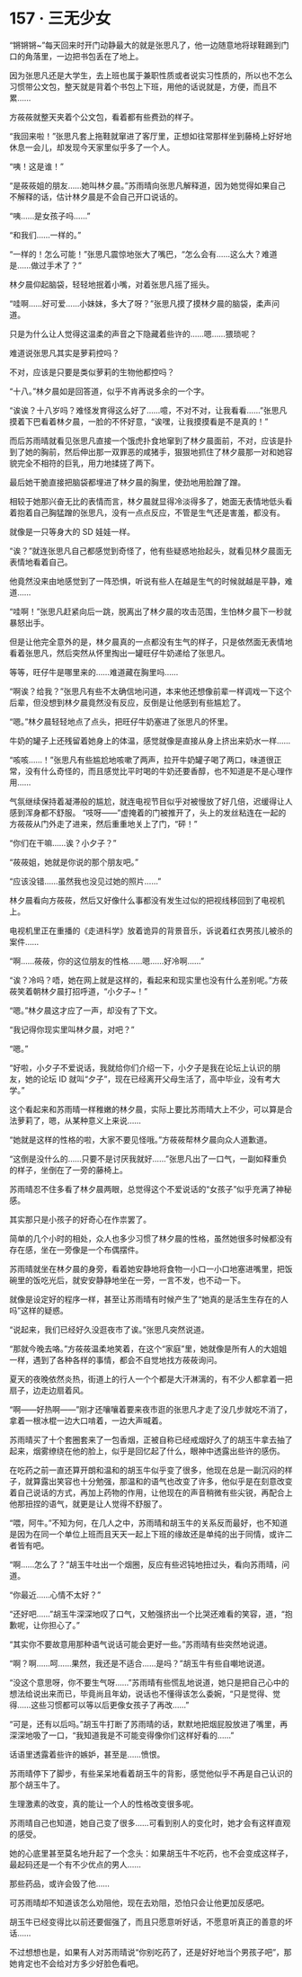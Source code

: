 # 157 · 三无少女

“锵锵锵~”每天回来时开门动静最大的就是张思凡了，他一边随意地将球鞋踢到门口的角落里，一边把书包丢在了地上。

因为张思凡还是大学生，去上班也属于兼职性质或者说实习性质的，所以也不怎么习惯带公文包，整天就是背着个书包上下班，用他的话说就是，方便，而且不累……

方莜莜就整天夹着个公文包，看着都有些费劲的样子。

“我回来啦！”张思凡套上拖鞋就窜进了客厅里，正想如往常那样坐到藤椅上好好地休息一会儿，却发现今天家里似乎多了一个人。

“咦！这是谁！”

“是莜莜姐的朋友……她叫林夕晨。”苏雨晴向张思凡解释道，因为她觉得如果自己不解释的话，估计林夕晨是不会自己开口说话的。

“咦……是女孩子吗……”

“和我们……一样的。”

“一样的！怎么可能！”张思凡震惊地张大了嘴巴，“怎么会有……这么大？难道是……做过手术了？”

林夕晨仰起脑袋，轻轻地抿着小嘴，对着张思凡摇了摇头。

“哇啊……好可爱……小妹妹，多大了呀？”张思凡摸了摸林夕晨的脑袋，柔声问道。

只是为什么让人觉得这温柔的声音之下隐藏着些许的……嗯……猥琐呢？

难道说张思凡其实是萝莉控吗？

不对，应该是只要是类似萝莉的生物他都控吗？

“十八。”林夕晨如是回答道，似乎不肯再说多余的一个字。

“诶诶？十八岁吗？难怪发育得这么好了……噫，不对不对，让我看看……”张思凡摸着下巴看着林夕晨，一脸的不怀好意，“诶嘿，让我摸摸看是不是真的！”

而后苏雨晴就看见张思凡直接一个饿虎扑食地窜到了林夕晨面前，不对，应该是扑到了她的胸前，然后伸出那一双罪恶的咸猪手，狠狠地抓住了林夕晨那一对和她容貌完全不相符的巨乳，用力地揉搓了两下。

最后她干脆直接把脑袋都埋进了林夕晨的胸里，使劲地用脸蹭了蹭。

相较于她那兴奋无比的表情而言，林夕晨就显得冷淡得多了，她面无表情地低头看着抱着自己胸猛蹭的张思凡，没有一点点反应，不管是生气还是害羞，都没有。

就像是一只等身大的 SD 娃娃一样。

“诶？”就连张思凡自己都感觉到奇怪了，他有些疑惑地抬起头，就看见林夕晨面无表情地看着自己。

他竟然没来由地感觉到了一阵恐惧，听说有些人在越是生气的时候就越是平静，难道……

“哇啊！”张思凡赶紧向后一跳，脱离出了林夕晨的攻击范围，生怕林夕晨下一秒就暴怒出手。

但是让他完全意外的是，林夕晨真的一点都没有生气的样子，只是依然面无表情地看着张思凡，然后突然从怀里掏出一罐旺仔牛奶递给了张思凡。

等等，旺仔牛是哪里来的……难道藏在胸里吗……

“啊诶？给我？”张思凡有些不太确信地问道，本来他还想像前辈一样调戏一下这个后辈，但没想到林夕晨竟然没有反应，反倒是让他感到有些尴尬了。

“嗯。”林夕晨轻轻地点了点头，把旺仔牛奶塞进了张思凡的怀里。

牛奶的罐子上还残留着她身上的体温，感觉就像是直接从身上挤出来奶水一样……

“咳咳……！”张思凡有些尴尬地咳嗽了两声，拉开牛奶罐子喝了两口，味道很正常，没有什么奇怪的，而且感觉比平时喝的牛奶还要香醇，也不知道是不是心理作用……

气氛继续保持着凝滞般的尴尬，就连电视节目似乎对被慢放了好几倍，迟缓得让人感到浑身都不舒服。
“吱呀——”虚掩着的门被推开了，头上的发丝粘连在一起的方莜莜从门外走了进来，然后重重地关上了门，“砰！”

“你们在干嘛……诶？小夕子？”

“莜莜姐，她就是你说的那个朋友吧。”

“应该没错……虽然我也没见过她的照片……”

林夕晨看向方莜莜，然后又好像什么事都没有发生过似的把视线移回到了电视机上。

电视机里正在重播的《走进科学》放着诡异的背景音乐，诉说着红衣男孩儿被杀的案件……

“啊……莜莜，你的这位朋友的性格……嗯……好冷啊……”

“诶？冷吗？唔，她在网上就是这样的，看起来和现实里也没有什么差别呢。”方莜莜笑着朝林夕晨打招呼道，“小夕子~！”

“嗯。”林夕晨这才应了一声，却没有了下文。

“我记得你现实里叫林夕晨，对吧？”

“嗯。”

“好啦，小夕子不爱说话，我就给你们介绍一下，小夕子是我在论坛上认识的朋友，她的论坛 ID 就叫“夕子”，现在已经离开父母生活了，高中毕业，没有考大学。”

这个看起来和苏雨晴一样稚嫩的林夕晨，实际上要比苏雨晴大上不少，可以算是合法萝莉了，嗯，从某种意义上来说……

“她就是这样的性格的啦，大家不要见怪哦。”方莜莜帮林夕晨向众人道歉道。

“这倒是没什么的……只要不是讨厌我就好……”张思凡出了一口气，一副如释重负的样子，坐倒在了一旁的藤椅上。

苏雨晴忍不住多看了林夕晨两眼，总觉得这个不爱说话的“女孩子”似乎充满了神秘感。

其实那只是小孩子的好奇心在作祟罢了。

简单的几个小时的相处，众人也多少习惯了林夕晨的性格，虽然她很多时候都没有存在感，坐在一旁像是一个布偶摆件。

苏雨晴就坐在林夕晨的身旁，看着她安静地将食物一小口一小口地塞进嘴里，把饭碗里的饭吃光后，就安安静静地坐在一旁，一言不发，也不动一下。

就像是设定好的程序一样，甚至让苏雨晴有时候产生了“她真的是活生生存在的人吗”这样的疑惑。

“说起来，我们已经好久没逛夜市了诶。”张思凡突然说道。

“那就今晚去咯。”方莜莜温柔地笑着，在这个“家庭”里，她就像是所有人的大姐姐一样，遇到了各种各样的事情，都会不自觉地找方莜莜询问。

夏天的夜晚依然炎热，街道上的行人一个个都是大汗淋漓的，有不少人都拿着一把扇子，边走边扇着风。

“啊——好热啊——”刚才还嚷嚷着要来夜市逛的张思凡才走了没几步就吃不消了，拿着一根冰棍一边大口啃着，一边大声喊着。

苏雨晴买了十个套圈套来了一包香烟，正被自称已经戒烟好久了的胡玉牛拿去抽了起来，烟雾缭绕在他的脸上，似乎是回忆起了什么，眼神中透露出些许的感伤。

在吃药之前一直还算开朗和温和的胡玉牛似乎变了很多，他现在总是一副沉闷的样子，就算露出笑容也十分勉强，那温和的语气也改变了许多，他似乎是在刻意改变着自己说话的方式，再加上药物的作用，让他现在的声音稍微有些尖锐，再配合上他那扭捏的语气，就更是让人觉得不舒服了。

“喂，阿牛。”不知为何，在几人之中，苏雨晴和胡玉牛的关系反而最好，也不知道是因为在同一个单位上班而且天天一起上下班的缘故还是单纯的出于同情，或许二者皆有吧。

“啊……怎么了？”胡玉牛吐出一个烟圈，反应有些迟钝地扭过头，看向苏雨晴，问道。

“你最近……心情不太好？”

“还好吧……”胡玉牛深深地叹了口气，又勉强挤出一个比哭还难看的笑容，道，“抱歉呢，让你担心了。”

“其实你不要故意用那种语气说话可能会更好一些。”苏雨晴有些突然地说道。

“啊？啊……呵……果然，我还是不适合……是吗？”胡玉牛有些自嘲地说道。

“没这个意思呀，你不要生气呀……”苏雨晴有些慌乱地说道，她只是把自己心中的想法给说出来而已，毕竟尚且年幼，说话也不懂得该怎么委婉，“只是觉得、觉得……这些习惯都可以等以后更像女孩子了再改……”

“可是，还有以后吗。”胡玉牛打断了苏雨晴的话，默默地把烟屁股放进了嘴里，再深深地吸了一口，“我知道我是不可能变得像你们这样好看的……”

话语里透露着些许的嫉妒，甚至是……愤恨。

苏雨晴停下了脚步，有些呆呆地看着胡玉牛的背影，感觉他似乎不再是自己认识的那个胡玉牛了。

生理激素的改变，真的能让一个人的性格改变很多呢。

苏雨晴自己也知道，她自己变了很多……可看到别人的变化时，她才会有这样直观的感受。

她的心底里甚至莫名地升起了一个念头：如果胡玉牛不吃药，也不会变成这样子，最起码还是一个有不少优点的男人……

那些药品，或许会毁了他……

可苏雨晴却不知道该怎么劝阻他，现在去劝阻，恐怕只会让他更加反感吧。

胡玉牛已经变得比以前还要倔强了，而且只愿意听好话，不愿意听真正的善意的坏话……

不过想想也是，如果有人对苏雨晴说“你别吃药了，还是好好地当个男孩子吧”，那她肯定也不会给对方多少好脸色看吧。
